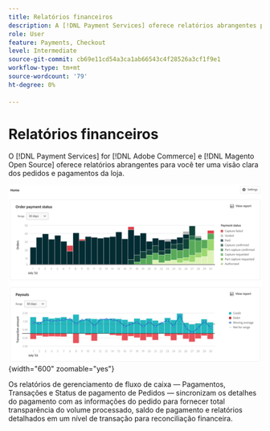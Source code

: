 ```yaml
---
title: Relatórios financeiros
description: A [!DNL Payment Services] oferece relatórios abrangentes para que você possa ter uma visão clara dos pedidos e pagamentos da loja.
role: User
feature: Payments, Checkout
level: Intermediate
source-git-commit: cb69e11cd54a3ca1ab66543c4f28526a3cf1f9e1
workflow-type: tm+mt
source-wordcount: '79'
ht-degree: 0%

---
```


# Relatórios financeiros

O [!DNL Payment Services] for [!DNL Adobe Commerce] e [!DNL Magento Open Source] oferece relatórios abrangentes para você ter uma visão clara dos pedidos e pagamentos da loja.

![Exibição de relatórios financeiros](assets/reports-view.png){width="600" zoomable="yes"}

Os relatórios de gerenciamento de fluxo de caixa — Pagamentos, Transações e Status de pagamento de Pedidos — sincronizam os detalhes do pagamento com as informações do pedido para fornecer total transparência do volume processado, saldo de pagamento e relatórios detalhados em um nível de transação para reconciliação financeira.

